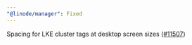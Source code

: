 ```yaml
---
"@linode/manager": Fixed
---
```


Spacing for LKE cluster tags at desktop screen sizes ([#11507](https://github.com/linode/manager/pull/11507))
